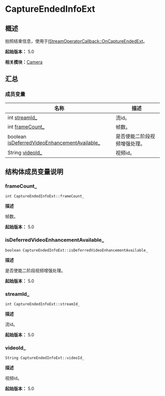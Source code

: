 # CaptureEndedInfoExt


## 概述

拍照结束信息，使用于[IStreamOperatorCallback::OnCaptureEndedExt](interface_i_stream_operator_callback.md#oncaptureendedext)。

**起始版本：** 5.0

**相关模块：**[Camera](_camera_v13.md)


## 汇总


### 成员变量

| 名称 | 描述 | 
| -------- | -------- |
| int [streamId_](#streamid_) | 流id。  | 
| int [frameCount_](#framecount_) | 帧数。  | 
| boolean [isDeferredVideoEnhancementAvailable_](#isdeferredvideoenhancementavailable_) | 是否使能二阶段视频增强处理。  | 
| String [videoId_](#videoid_) | 视频id。  | 


## 结构体成员变量说明


### frameCount_

```
int CaptureEndedInfoExt::frameCount_
```
**描述**

帧数。

**起始版本：** 5.0


### isDeferredVideoEnhancementAvailable_

```
boolean CaptureEndedInfoExt::isDeferredVideoEnhancementAvailable_
```
**描述**

是否使能二阶段视频增强处理。

**起始版本：** 5.0


### streamId_

```
int CaptureEndedInfoExt::streamId_
```
**描述**

流id。

**起始版本：** 5.0


### videoId_

```
String CaptureEndedInfoExt::videoId_
```
**描述**

视频id。

**起始版本：** 5.0
